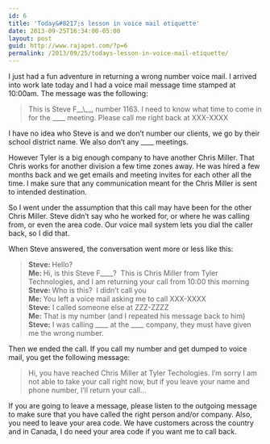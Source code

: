 ```yaml
---
id: 6
title: 'Today&#8217;s lesson in voice mail etiquette'
date: 2013-09-25T16:34:00-05:00
layout: post
guid: http://www.rajapet.com/?p=6
permalink: /2013/09/25/todays-lesson-in-voice-mail-etiquette/
---
```

I just had a fun adventure in returning a wrong number voice mail. I arrived into work late today and I had a voice mail message time stamped at 10:00am. The message was the following:

> This is Steve F_\_\\_\_, number 1163. I need to know what time to come in for the \_\___ meeting. Please call me right back at XXX-XXXX

I have no idea who Steve is and we don&#8217;t number our clients, we go by their school district name. We also don&#8217;t any \____ meetings.

However Tyler is a big enough company to have another Chris Miller. That Chris works for another division a few time zones away. He was hired a few months back and we get emails and meeting invites for each other all the time. I make sure that any communication meant for the Chris Miller is sent to intended destination.

So I went under the assumption that this call may have been for the other Chris Miller. Steve didn&#8217;t say who he worked for, or where he was calling from, or even the area code. Our voice mail system lets you dial the caller back, so I did that.

When Steve answered, the conversation went more or less like this:

> <span><b>Steve: </b></span><span>Hello?</span>  
> <span><b>Me: </b>Hi, is this Steve F____?  This is Chris Miller from Tyler Technologies, and I am returning your call from 10:00 this morning</span>  
> <span><b>Steve: </b></span><span>Who is this?  I didn&#8217;t call you</span>  
> <span><b>Me: </b>You left a voice mail asking me to call XXX-XXXX</span>  
> <span><b>Steve:</b> </span><span>I called someone else at ZZZ-ZZZZ</span>  
> <span><b>Me:</b> That is my number (and I repeated his message back to him)</span>  
> <span><b>Steve:</b> </span><span>I was calling ____ at the ____ company, they must have given me the wrong number.</span>

Then we ended the call. If you call my number and get dumped to voice mail, you get the following message:

> Hi, you have reached Chris Miller at Tyler Techologies. I&#8217;m sorry I am not able to take your call right now, but if you leave your name and phone number, I&#8217;ll return your call&#8230;

If you are going to leave a message, please listen to the outgoing message to make sure that you have called the right person and/or company. Also, you need to leave your area code. We have customers across the country and in Canada, I do need your area code if you want me to call back.